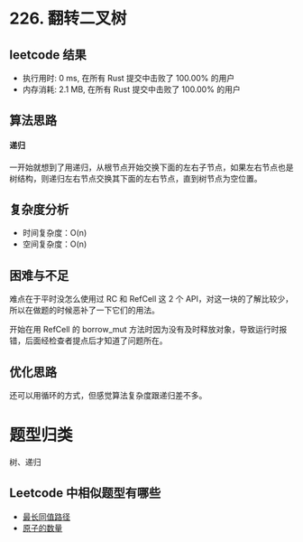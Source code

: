 # 226. 翻转二叉树

## leetcode 结果

* 执行用时: 0 ms, 在所有 Rust 提交中击败了 100.00% 的用户
* 内存消耗: 2.1 MB, 在所有 Rust 提交中击败了 100.00% 的用户

## 算法思路

#### 递归

一开始就想到了用递归，从根节点开始交换下面的左右子节点，如果左右节点也是树结构，则递归左右节点交换其下面的左右节点，直到树节点为空位置。

## 复杂度分析

* 时间复杂度：O(n)
* 空间复杂度：O(n)

## 困难与不足

难点在于平时没怎么使用过 RC 和 RefCell 这 2 个 API，对这一块的了解比较少，所以在做题的时候恶补了一下它们的用法。

开始在用 RefCell 的 borrow_mut 方法时因为没有及时释放对象，导致运行时报错，后面经检查者提点后才知道了问题所在。

## 优化思路

还可以用循环的方式，但感觉算法复杂度跟递归差不多。

# 题型归类

树、递归

## Leetcode 中相似题型有哪些

* [最长同值路径](https://leetcode-cn.com/problems/longest-univalue-path/)
* [原子的数量](https://leetcode-cn.com/problems/number-of-atoms/)
